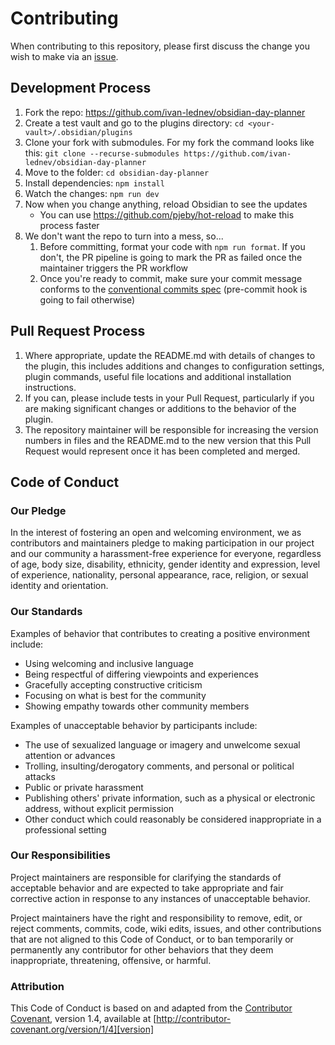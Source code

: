 # Contributing

When contributing to this repository, please first discuss the change you wish to make via
an [issue](https://github.com/ivan-lednev/obsidian-day-planner/issues).

## Development Process

1. Fork the repo: https://github.com/ivan-lednev/obsidian-day-planner
1. Create a test vault and go to the plugins directory: `cd <your-vault>/.obsidian/plugins`
1. Clone your fork with submodules. For my fork the command looks like this: `git clone --recurse-submodules https://github.com/ivan-lednev/obsidian-day-planner
`
1. Move to the folder: `cd obsidian-day-planner`
1. Install dependencies: `npm install`
1. Watch the changes: `npm run dev`
1. Now when you change anything, reload Obsidian to see the updates
   - You can use https://github.com/pjeby/hot-reload to make this process faster
1. We don't want the repo to turn into a mess, so...
    1. Before committing, format your code with `npm run format`. If you don't, the PR pipeline is going to mark the PR as failed once the maintainer triggers the PR workflow
    1. Once you're ready to commit, make sure your commit message conforms to the [conventional commits spec](https://www.conventionalcommits.org/en/v1.0.0/) (pre-commit hook is going to fail otherwise)

## Pull Request Process

1. Where appropriate, update the README.md with details of changes to the plugin, this includes additions and changes to configuration settings, plugin commands, useful file locations and additional installation instructions.
1. If you can, please include tests in your Pull Request, particularly if you are making significant changes or additions to the behavior of the plugin.
1. The repository maintainer will be responsible for increasing the version numbers in files and the README.md to the new version that this Pull Request would represent once it has been completed and merged.

## Code of Conduct

### Our Pledge

In the interest of fostering an open and welcoming environment, we as
contributors and maintainers pledge to making participation in our project and our community a harassment-free
experience for everyone, regardless of age, body size, disability, ethnicity, gender identity and expression, level of
experience, nationality, personal appearance, race, religion, or sexual identity and orientation.

### Our Standards

Examples of behavior that contributes to creating a positive environment include:

- Using welcoming and inclusive language
- Being respectful of differing viewpoints and experiences
- Gracefully accepting constructive criticism
- Focusing on what is best for the community
- Showing empathy towards other community members

Examples of unacceptable behavior by participants include:

- The use of sexualized language or imagery and unwelcome sexual attention or advances
- Trolling, insulting/derogatory comments, and personal or political attacks
- Public or private harassment
- Publishing others' private information, such as a physical or electronic address, without explicit permission
- Other conduct which could reasonably be considered inappropriate in a professional setting

### Our Responsibilities

Project maintainers are responsible for clarifying the standards of acceptable behavior and are expected to take
appropriate and fair corrective action in response to any instances of unacceptable behavior.

Project maintainers have the right and responsibility to remove, edit, or reject comments, commits, code, wiki edits,
issues, and other contributions that are not aligned to this Code of Conduct, or to ban temporarily or permanently any
contributor for other behaviors that they deem inappropriate,
threatening, offensive, or harmful.

### Attribution

This Code of Conduct is based on and adapted from the [Contributor Covenant][homepage], version 1.4,
available at [http://contributor-covenant.org/version/1/4][version]

[homepage]: http://contributor-covenant.org
[version]: http://contributor-covenant.org/version/1/4/
